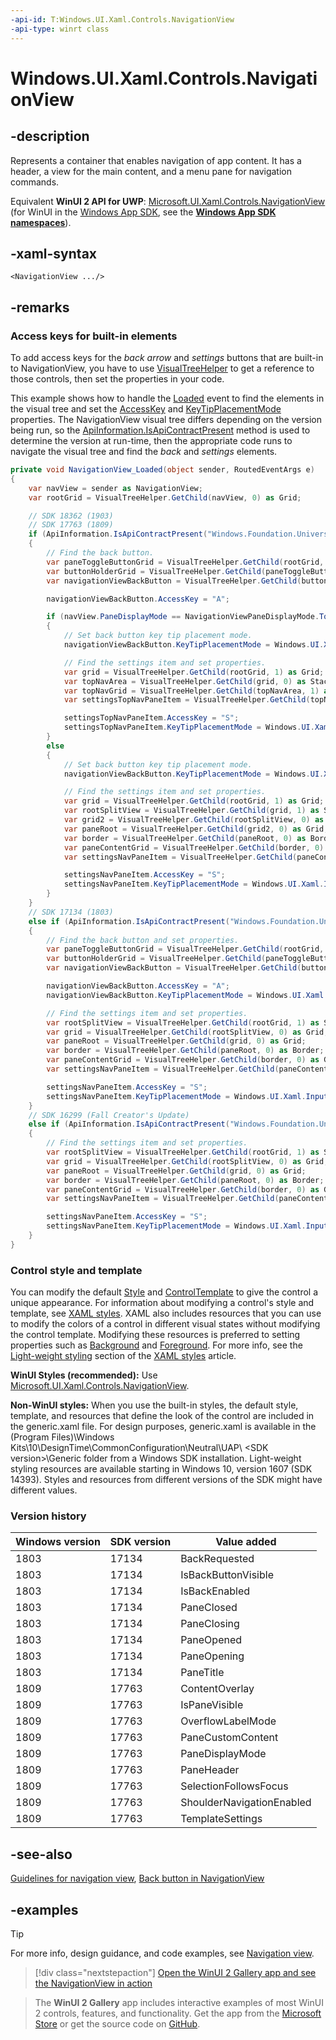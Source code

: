 ```yaml
---
-api-id: T:Windows.UI.Xaml.Controls.NavigationView
-api-type: winrt class
---
```


<!-- Class syntax.
public class NavigationView : ContentControl, ContentControl
-->

# Windows.UI.Xaml.Controls.NavigationView

## -description

Represents a container that enables navigation of app content. It has a header, a view for the main content, and a menu pane for navigation commands.

Equivalent **WinUI 2 API for UWP**: [Microsoft.UI.Xaml.Controls.NavigationView](/windows/winui/api/microsoft.ui.xaml.controls.navigationview) (for WinUI in the [Windows App SDK](/windows/apps/windows-app-sdk/), see the **[Windows App SDK namespaces](/windows/windows-app-sdk/api/winrt/)**).

## -xaml-syntax

```xaml
<NavigationView .../>
```

## -remarks

### Access keys for built-in elements

To add access keys for the _back arrow_ and _settings_ buttons that are built-in to NavigationView, you have to use [VisualTreeHelper](/uwp/api/windows.ui.xaml.media.visualtreehelper) to get a reference to those controls, then set the properties in your code.

This example shows how to handle the [Loaded](/uwp/api/windows.ui.xaml.frameworkelement.loaded) event to find the elements in the visual tree and set the [AccessKey](/uwp/api/windows.ui.xaml.uielement.accesskey) and [KeyTipPlacementMode](/uwp/api/windows.ui.xaml.uielement.keytipplacementmode) properties. The NavigationView visual tree differs depending on the version being run, so the [ApiInformation.IsApiContractPresent](/uwp/api/windows.foundation.metadata.apiinformation.isapicontractpresent) method is used to determine the version at run-time, then the appropriate code runs to navigate the visual tree and find the _back_ and _settings_ elements.

```csharp
private void NavigationView_Loaded(object sender, RoutedEventArgs e)
{
    var navView = sender as NavigationView;
    var rootGrid = VisualTreeHelper.GetChild(navView, 0) as Grid;

    // SDK 18362 (1903)
    // SDK 17763 (1809)
    if (ApiInformation.IsApiContractPresent("Windows.Foundation.UniversalApiContract", 7))
    {
        // Find the back button.
        var paneToggleButtonGrid = VisualTreeHelper.GetChild(rootGrid, 0) as Grid;
        var buttonHolderGrid = VisualTreeHelper.GetChild(paneToggleButtonGrid, 1) as Grid;
        var navigationViewBackButton = VisualTreeHelper.GetChild(buttonHolderGrid, 0) as Button;

        navigationViewBackButton.AccessKey = "A";

        if (navView.PaneDisplayMode == NavigationViewPaneDisplayMode.Top)
        {
            // Set back button key tip placement mode.
            navigationViewBackButton.KeyTipPlacementMode = Windows.UI.Xaml.Input.KeyTipPlacementMode.Bottom;

            // Find the settings item and set properties.
            var grid = VisualTreeHelper.GetChild(rootGrid, 1) as Grid;
            var topNavArea = VisualTreeHelper.GetChild(grid, 0) as StackPanel;
            var topNavGrid = VisualTreeHelper.GetChild(topNavArea, 1) as Grid;
            var settingsTopNavPaneItem = VisualTreeHelper.GetChild(topNavGrid, 7) as NavigationViewItem;

            settingsTopNavPaneItem.AccessKey = "S";
            settingsTopNavPaneItem.KeyTipPlacementMode = Windows.UI.Xaml.Input.KeyTipPlacementMode.Bottom;
        }
        else
        {
            // Set back button key tip placement mode.
            navigationViewBackButton.KeyTipPlacementMode = Windows.UI.Xaml.Input.KeyTipPlacementMode.Right;

            // Find the settings item and set properties.
            var grid = VisualTreeHelper.GetChild(rootGrid, 1) as Grid;
            var rootSplitView = VisualTreeHelper.GetChild(grid, 1) as SplitView;
            var grid2 = VisualTreeHelper.GetChild(rootSplitView, 0) as Grid;
            var paneRoot = VisualTreeHelper.GetChild(grid2, 0) as Grid;
            var border = VisualTreeHelper.GetChild(paneRoot, 0) as Border;
            var paneContentGrid = VisualTreeHelper.GetChild(border, 0) as Grid;
            var settingsNavPaneItem = VisualTreeHelper.GetChild(paneContentGrid, 6) as NavigationViewItem;

            settingsNavPaneItem.AccessKey = "S";
            settingsNavPaneItem.KeyTipPlacementMode = Windows.UI.Xaml.Input.KeyTipPlacementMode.Right;
        }
    }
    // SDK 17134 (1803)
    else if (ApiInformation.IsApiContractPresent("Windows.Foundation.UniversalApiContract", 6))
    {
        // Find the back button and set properties.
        var paneToggleButtonGrid = VisualTreeHelper.GetChild(rootGrid, 0) as Grid;
        var buttonHolderGrid = VisualTreeHelper.GetChild(paneToggleButtonGrid, 1) as Grid;
        var navigationViewBackButton = VisualTreeHelper.GetChild(buttonHolderGrid, 0) as Button;

        navigationViewBackButton.AccessKey = "A";
        navigationViewBackButton.KeyTipPlacementMode = Windows.UI.Xaml.Input.KeyTipPlacementMode.Right;

        // Find the settings item and set properties.
        var rootSplitView = VisualTreeHelper.GetChild(rootGrid, 1) as SplitView;
        var grid = VisualTreeHelper.GetChild(rootSplitView, 0) as Grid;
        var paneRoot = VisualTreeHelper.GetChild(grid, 0) as Grid;
        var border = VisualTreeHelper.GetChild(paneRoot, 0) as Border;
        var paneContentGrid = VisualTreeHelper.GetChild(border, 0) as Grid;
        var settingsNavPaneItem = VisualTreeHelper.GetChild(paneContentGrid, 5) as NavigationViewItem;

        settingsNavPaneItem.AccessKey = "S";
        settingsNavPaneItem.KeyTipPlacementMode = Windows.UI.Xaml.Input.KeyTipPlacementMode.Right;
    }
    // SDK 16299 (Fall Creator's Update)
    else if (ApiInformation.IsApiContractPresent("Windows.Foundation.UniversalApiContract", 5))
    {
        // Find the settings item and set properties.
        var rootSplitView = VisualTreeHelper.GetChild(rootGrid, 1) as SplitView;
        var grid = VisualTreeHelper.GetChild(rootSplitView, 0) as Grid;
        var paneRoot = VisualTreeHelper.GetChild(grid, 0) as Grid;
        var border = VisualTreeHelper.GetChild(paneRoot, 0) as Border;
        var paneContentGrid = VisualTreeHelper.GetChild(border, 0) as Grid;
        var settingsNavPaneItem = VisualTreeHelper.GetChild(paneContentGrid, 4) as NavigationViewItem;

        settingsNavPaneItem.AccessKey = "S";
        settingsNavPaneItem.KeyTipPlacementMode = Windows.UI.Xaml.Input.KeyTipPlacementMode.Right;
    }
}
```

### Control style and template

You can modify the default [Style](../windows.ui.xaml/style.md) and [ControlTemplate](controltemplate.md) to give the control a unique appearance. For information about modifying a control's style and template, see [XAML styles](/windows/apps/design/style/xaml-styles). XAML also includes resources that you can use to modify the colors of a control in different visual states without modifying the control template. Modifying these resources is preferred to setting properties such as [Background](control_background.md) and [Foreground](control_foreground.md). For more info, see the [Light-weight styling](/windows/apps/design/style/xaml-styles#lightweight-styling) section of the [XAML styles](/windows/apps/design/style/xaml-styles) article.

**WinUI Styles (recommended):** Use [Microsoft.UI.Xaml.Controls.NavigationView](/windows/winui/api/microsoft.ui.xaml.controls.navigationview).

**Non-WinUI styles:** When you use the built-in styles, the default style, template, and resources that define the look of the control are included in the generic.xaml file. For design purposes, generic.xaml is available in the \(Program Files)\Windows Kits\10\DesignTime\CommonConfiguration\Neutral\UAP\ &lt;SDK version&gt;\Generic folder from a Windows SDK installation. Light-weight styling resources are available starting in Windows 10, version 1607 (SDK 14393). Styles and resources from different versions of the SDK might have different values.

### Version history

| Windows version | SDK version | Value added |
| -- | -- | -- |
| 1803 | 17134 | BackRequested |
| 1803 | 17134 | IsBackButtonVisible |
| 1803 | 17134 | IsBackEnabled |
| 1803 | 17134 | PaneClosed |
| 1803 | 17134 | PaneClosing |
| 1803 | 17134 | PaneOpened |
| 1803 | 17134 | PaneOpening |
| 1803 | 17134 | PaneTitle |
| 1809 | 17763 | ContentOverlay |
| 1809 | 17763 | IsPaneVisible |
| 1809 | 17763 | OverflowLabelMode |
| 1809 | 17763 | PaneCustomContent |
| 1809 | 17763 | PaneDisplayMode |
| 1809 | 17763 | PaneHeader |
| 1809 | 17763 | SelectionFollowsFocus |
| 1809 | 17763 | ShoulderNavigationEnabled |
| 1809 | 17763 | TemplateSettings |

## -see-also
[Guidelines for navigation view](/windows/uwp/controls-and-patterns/navigationview), [Back button in NavigationView](/windows/uwp/design/basics/navigation-history-and-backwards-navigation)

## -examples

> [!TIP]
> For more info, design guidance, and code examples, see [Navigation view](/windows/apps/design/controls/navigationview).

> [!div class="nextstepaction"]
> [Open the WinUI 2 Gallery app and see the NavigationView in action](winui2gallery:/item/NavigationView)

> The **WinUI 2 Gallery** app includes interactive examples of most WinUI 2 controls, features, and functionality. Get the app from the [Microsoft Store](https://www.microsoft.com/store/productId/9MSVH128X2ZT) or get the source code on [GitHub](https://github.com/Microsoft/WinUI-Gallery/tree/winui2).
